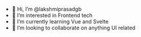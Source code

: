 - 👋 Hi, I’m @lakshmiprasadgb
- 👀 I’m interested in Frontend tech
- 🌱 I’m currently learning Vue and Svelte
- 💞️ I’m looking to collaborate on anything UI related

<!---
lakshmiprasadgb/lakshmiprasadgb is a ✨ special ✨ repository because its `README.md` (this file) appears on your GitHub profile.
You can click the Preview link to take a look at your changes.
--->
